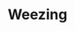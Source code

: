 ---
title: Weezing
layout: deck
era: 2019
description: 2nd Place Korean League Final Season - Gwangseok Seo
achievements:
  - position: 2nd
    competition: Korean League Final Season 2019
    division: Masters
    player: Gwangseok Seo
links:
  - href: https://limitlesstcg.com/decks/list/2715
    title: Limitless Page
cards:
  pokemon:
    - name: Koffing
      set: UNB
      number: 73
      quantity: 4
    - name: Weezing
      set: UNB
      number: 74
      quantity: 4
    - name: Tapu Koko
      set: SMP
      number: 30
      quantity: 2
    - name: Tapu Lele
      set: SMP
      number: 45
      quantity: 1
    - name: Larvitar
      set: LOT
      number: 115
      quantity: 1
    - name: Ditto ♢
      set: LOT
      number: 154
      quantity: 1
    - name: Blitzle
      set: LOT
      number: 81
      quantity: 1
    - name: Zebstrika
      set: LOT
      number: 82
      quantity: 1
    - name: Oranguru
      set: SUM
      number: 113
      quantity: 1
    - name: Marshadow
      set: SLG
      number: 45
      quantity: 1
    - name: Mew
      set: UNB
      number: 76
      quantity: 1
    - name: Mr. Mime
      set: TEU
      number: 66
      quantity: 1
  trainers:
    - name: Lillie
      set: UPR
      number: 125
      quantity: 4
    - name: Cynthia
      set: UPR
      number: 119
      quantity: 4
    - name: Guzma
      set: BUS
      number: 115
      quantity: 1
    - name: Nest Ball
      set: SUM
      number: 123
      quantity: 4
    - name: Mysterious Treasure
      set: FLI
      number: 113
      quantity: 4
    - name: Pokégear 3.0
      set: UNB
      number: 182
      quantity: 3
    - name: Ultra Ball
      set: SUM
      number: 135
      quantity: 2
    - name: Rescue Stretcher
      set: GRI
      number: 130
      quantity: 2
    - name: Counter Catcher
      set: CIN
      number: 91
      quantity: 2
    - name: Spell Tag
      set: LOT
      number: 190
      quantity: 4
    - name: Shrine of Punishment
      set: CES
      number: 143
      quantity: 3
  energy:
    - name: Double Colorless Energy
      set: SUM
      number: 136
      quantity: 4
    - name: Counter Energy
      set: CIN
      number: 100
      quantity: 4
---